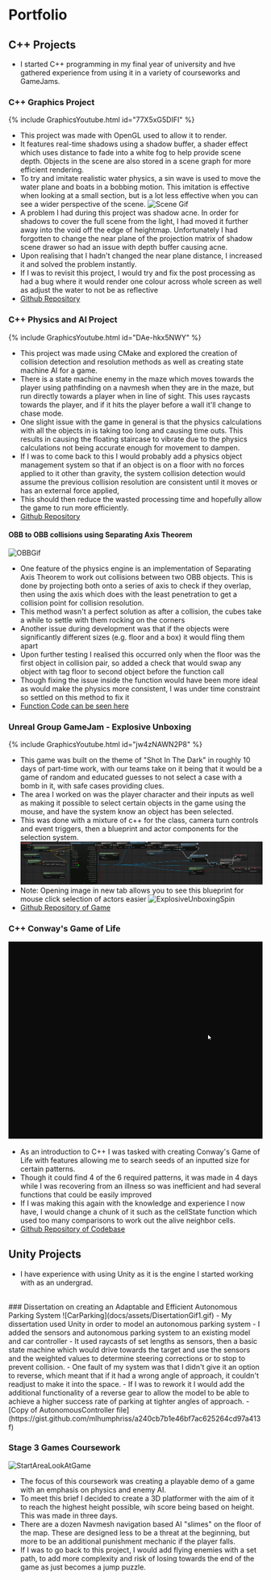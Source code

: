 # Portfolio

## C++ Projects
- I started C++ programming in my final year of university and hve gathered experience from using it in a variety of courseworks and GameJams.

### C++ Graphics Project
{% include GraphicsYoutube.html id="77X5xG5DIFI" %}
- This project was made with OpenGL used to allow it to render.
- It features real-time shadows using a shadow buffer, a shader effect which uses distance to fade into a white fog to help provide scene depth. Objects in the scene are also stored in a scene graph for more efficient rendering.
- To try and imitate realistic water physics, a sin wave is used to move the water plane and boats in a bobbing motion. This imitation is effective when looking at a small section, but is a lot less effective when you can see a wider perspective of the scene.
![Scene Gif](docs/assets/MLH_Graphics_HalfTide.gif)
- A problem I had during this project was shadow acne. In order for shadows to cover the full scene from the light, I had moved it further away into the void off the edge of heightmap. Unfortunately I had forgotten to change the near plane of the projection matrix of shadow scene drawer so had an issue with depth buffer causing acne.
- Upon realising that I hadn't changed the near plane distance, I increased it and solved the problem instantly.
- If I was to revisit this project, I would try and fix the post processing as had a bug where it would render one colour across whole screen as well as adjust the water to not be as reflective
- [Github Repository](https://github.com/mlhumphriss/CSC8502-OpenGLGraphicDemo)

### C++ Physics and AI Project
{% include GraphicsYoutube.html id="DAe-hkx5NWY" %}
- This project was made using CMake and explored the creation of collision detection and resolution methods as well as creating state machine AI for a game.
- There is a state machine enemy in the maze which moves towards the player using pathfinding on a navmesh when they are in the maze, but run directly towards a player when in line of sight. This uses raycasts towards the player, and if it hits the player before a wall it'll change to chase mode.
- One slight issue with the game in general is that the physics calculations with all the objects in is taking too long and causing time outs. This results in causing the floating staircase to vibrate due to the physics calculations not being accurate enough for movement to dampen.
- If I was to come back to this I would probably add a physics object management system so that if an object is on a floor with no forces applied to it other than gravity, the system collision detection would assume the previous collision resolution are consistent until it moves or has an external force applied,
- This should then reduce the wasted processing time and hopefully allow the game to run more efficiently.
- [Github Repository](https://github.com/mlhumphriss/CSC8503-NetworkCodebase)
#### OBB to OBB collisions using Separating Axis Theorem
![OBBGif](docs/assets/OBBCubesRocking.gif)
- One feature of the physics engine is an implementation of Separating Axis Theorem to work out collisions between two OBB objects. This is done by projecting both onto a series of axis to check if they overlap, then using the axis which does with the least penetration to get a collision point for collision resolution.
- This method wasn't a perfect solution as after a collision, the cubes take a while to settle with them rocking on the corners
- Another issue during development was that if the objects were significantly different sizes (e.g. floor and a box) it would fling them apart
- Upon further testing I realised this occurred only when the floor was the first object in collision pair, so added a check that would swap any object with tag floor to second object before the function call
- Though fixing the issue inside the function would have been more ideal as would make the physics more consistent, I was under time constraint so settled on this method to fix it
- [Function Code can be seen here](https://gist.github.com/mlhumphriss/8d80fcba81a2cb78762e527afbab33c9)

### Unreal Group GameJam - Explosive Unboxing
{% include GraphicsYoutube.html id="jw4zNAWN2P8" %}
- This game was built on the theme of "Shot In The Dark" in roughly 10 days of part-time work, with our teams take on it being that it would be a game of random and educated guesses to not select a case with a bomb in it, with safe cases providing clues.
- The area I worked on was the player character and their inputs as well as making it possible to select certain objects in the game using the mouse, and have the system know an object has been selected.
- This was done with a mixture of c++ for the class, camera turn controls and event triggers, then a blueprint and actor components for the selection system.
![SelectBlueprint](docs/assets/selectBlueprint.png)
- Note: Opening image in new tab allows you to see this blueprint for mouse click selection of actors easier
![ExplosiveUnboxingSpin](docs/assets/SITDSpin2.gif)
- [Github Repository of Game](https://github.com/AlfieOnGit/ExplosiveUnboxing)

### C++ Conway's Game of Life
![ConwayWorkingGif](docs/assets/ConwayWorking.gif)
- As an introduction to C++ I was tasked with creating Conway's Game of Life with features allowing me to search seeds of an inputted size for certain patterns.
- Though it could find 4 of the 6 required patterns, it was made in 4 days while I was recovering from an illness so was inefficient and had several functions that could be easily improved
- If I was making this again with the knowledge and experience I now have, I would change a chunk of it such as the cellState function which used too many comparisons to work out the alive neighbor cells.
- [Github Repository of Codebase](https://github.com/mlhumphriss/ConwayGameOfLifeAssignment1/blob/master/main.cpp)



## Unity Projects
- I have experience with using Unity as it is the engine I started working with as an undergrad.
<br>
### Dissertation on creating an Adaptable and Efficient Autonomous Parking System
![CarParking](docs/assets/DisertationGif1.gif)
- My dissertation used Unity in order to model an autonomous parking system
- I added the sensors and autonomous parking system to an existing model and car controller
- It used raycasts of set lengths as sensors, then a basic state machine which would drive towards the target and use the sensors and the weighted values to determine steering corrections or to stop to prevent collision.
- One fault of my system was that I didn't give it an option to reverse, which meant that if it had a wrong angle of approach, it couldn't readjust to make it into the space.
- If I was to rework it I would add the additional functionality of a reverse gear to allow the model to be able to achieve a higher success rate of parking at tighter angles of approach.
- [Copy of AutonomousController file](https://gist.github.com/mlhumphriss/a240cb7b1e46bf7ac625264cd97a413f)

### Stage 3 Games Coursework
![StartAreaLookAtGame](docs/assets/3dPlatformerLookAround.gif)
- The focus of this coursework was creating a playable demo of a game with an emphasis on physics and enemy AI.
- To meet this brief I decided to create a 3D platformer with the aim of it to reach the highest height possible, wih score being based on height. This was made in three days.
- There are a dozen Navmesh navigation based AI "slimes" on the floor of the map. These are designed less to be a threat at the beginning, but more to be an additional punishment mechanic if the player falls.
- If I was to go back to this project, I would add flying enemies with a set path, to add more complexity and risk of losing towards the end of the game as just becomes a jump puzzle.
